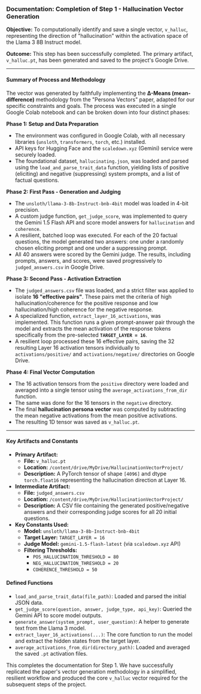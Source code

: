 ### **Documentation: Completion of Step 1 - Hallucination Vector Generation**

**Objective:** To computationally identify and save a single vector, `v_halluc`, representing the direction of "hallucination" within the activation space of the Llama 3 8B Instruct model.

**Outcome:** This step has been successfully completed. The primary artifact, `v_halluc.pt`, has been generated and saved to the project's Google Drive.

---

#### **Summary of Process and Methodology**

The vector was generated by faithfully implementing the **Δ-Means (mean-difference)** methodology from the "Persona Vectors" paper, adapted for our specific constraints and goals. The process was executed in a single Google Colab notebook and can be broken down into four distinct phases:

**Phase 1: Setup and Data Preparation**
*   The environment was configured in Google Colab, with all necessary libraries (`unsloth`, `transformers`, `torch`, etc.) installed.
*   API keys for Hugging Face and the `scaledown.xyz` (Gemini) service were securely loaded.
*   The foundational dataset, `hallucinating.json`, was loaded and parsed using the `load_and_parse_trait_data` function, yielding lists of positive (eliciting) and negative (suppressing) system prompts, and a list of factual questions.

**Phase 2: First Pass - Generation and Judging**
*   The `unsloth/llama-3-8b-Instruct-bnb-4bit` model was loaded in 4-bit precision.
*   A custom judge function, `get_judge_score`, was implemented to query the Gemini 1.5 Flash API and score model answers for `hallucination` and `coherence`.
*   A resilient, batched loop was executed. For each of the 20 factual questions, the model generated two answers: one under a randomly chosen eliciting prompt and one under a suppressing prompt.
*   All 40 answers were scored by the Gemini judge. The results, including prompts, answers, and scores, were saved progressively to `judged_answers.csv` in Google Drive.

**Phase 3: Second Pass - Activation Extraction**
*   The `judged_answers.csv` file was loaded, and a strict filter was applied to isolate **16 "effective pairs"**. These pairs met the criteria of high hallucination/coherence for the positive response and low hallucination/high coherence for the negative response.
*   A specialized function, `extract_layer_16_activations`, was implemented. This function runs a given prompt-answer pair through the model and extracts the mean activation of the response tokens specifically from the pre-selected **`TARGET_LAYER = 16`**.
*   A resilient loop processed these 16 effective pairs, saving the 32 resulting Layer 16 activation tensors individually to `activations/positive/` and `activations/negative/` directories on Google Drive.

**Phase 4: Final Vector Computation**
*   The 16 activation tensors from the `positive` directory were loaded and averaged into a single tensor using the `average_activations_from_dir` function.
*   The same was done for the 16 tensors in the `negative` directory.
*   The final **hallucination persona vector** was computed by subtracting the mean negative activations from the mean positive activations.
*   The resulting 1D tensor was saved as `v_halluc.pt`.

---

#### **Key Artifacts and Constants**

*   **Primary Artifact:**
    *   **File:** `v_halluc.pt`
    *   **Location:** `/content/drive/MyDrive/HallucinationVectorProject/`
    *   **Description:** A PyTorch tensor of shape `[4096]` and dtype `torch.float16` representing the hallucination direction at Layer 16.
*   **Intermediate Artifact:**
    *   **File:** `judged_answers.csv`
    *   **Location:** `/content/drive/MyDrive/HallucinationVectorProject/`
    *   **Description:** A CSV file containing the generated positive/negative answers and their corresponding judge scores for all 20 initial questions.
*   **Key Constants Used:**
    *   **Model:** `unsloth/llama-3-8b-Instruct-bnb-4bit`
    *   **Target Layer:** `TARGET_LAYER = 16`
    *   **Judge Model:** `gemini-1.5-flash-latest` (via `scaledown.xyz` API)
    *   **Filtering Thresholds:**
        *   `POS_HALLUCINATION_THRESHOLD = 80`
        *   `NEG_HALLUCINATION_THRESHOLD = 20`
        *   `COHERENCE_THRESHOLD = 50`

#### **Defined Functions**

*   `load_and_parse_trait_data(file_path)`: Loaded and parsed the initial JSON data.
*   `get_judge_score(question, answer, judge_type, api_key)`: Queried the Gemini API to score model outputs.
*   `generate_answer(system_prompt, user_question)`: A helper to generate text from the Llama 3 model.
*   `extract_layer_16_activations(...)`: The core function to run the model and extract the hidden states from the target layer.
*   `average_activations_from_dir(directory_path)`: Loaded and averaged the saved `.pt` activation files.

This completes the documentation for Step 1. We have successfully replicated the paper's vector generation methodology in a simplified, resilient workflow and produced the core `v_halluc` vector required for the subsequent steps of the project.